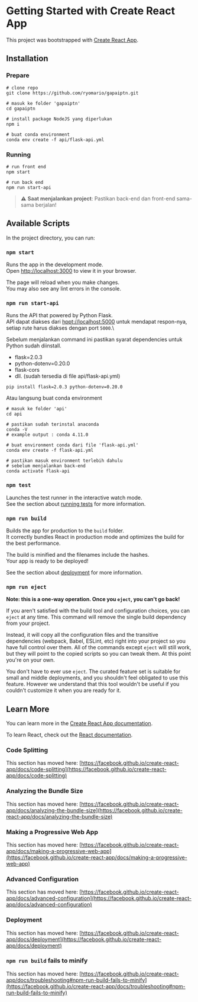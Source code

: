 # Getting Started with Create React App

This project was bootstrapped with [Create React App](https://github.com/facebook/create-react-app).

## Installation

### Prepare

```shell-script
# clone repo
git clone https://github.com/ryomario/gapaiptn.git

# masuk ke folder 'gapaiptn'
cd gapaiptn

# install package NodeJS yang diperlukan
npm i

# buat conda environment
conda env create -f api/flask-api.yml
```

### Running
```shell-script
# run front end
npm start

# run back end
npm run start-api
```

> :warning: **Saat menjalankan project**: Pastikan back-end dan front-end sama-sama berjalan!

## Available Scripts

In the project directory, you can run:

### `npm start`

Runs the app in the development mode.\
Open [http://localhost:3000](http://localhost:3000) to view it in your browser.

The page will reload when you make changes.\
You may also see any lint errors in the console.

### `npm run start-api`

Runs the API that powered by Python Flask.\
API dapat diakses dari [hppt://localhost:5000](http://localhost:5000) untuk mendapat respon-nya, setiap rute harus diakses dengan port `5000`.\

Sebelum menjalankan command ini pastikan syarat dependencies untuk Python sudah diinstall.

- flask=2.0.3
- python-dotenv=0.20.0
- flask-cors
- dll. (sudah tersedia di file api/flask-api.yml)

```
pip install flask=2.0.3 python-dotenv=0.20.0
```
Atau langsung buat conda environment
```shell-script
# masuk ke folder 'api'
cd api

# pastikan sudah terinstal anaconda
conda -V
# example output : conda 4.11.0

# buat environment conda dari file 'flask-api.yml'
conda env create -f flask-api.yml

# pastikan masuk environment terlebih dahulu
# sebelum menjalankan back-end
conda activate flask-api
```

### `npm test`

Launches the test runner in the interactive watch mode.\
See the section about [running tests](https://facebook.github.io/create-react-app/docs/running-tests) for more information.

### `npm run build`

Builds the app for production to the `build` folder.\
It correctly bundles React in production mode and optimizes the build for the best performance.

The build is minified and the filenames include the hashes.\
Your app is ready to be deployed!

See the section about [deployment](https://facebook.github.io/create-react-app/docs/deployment) for more information.

### `npm run eject`

**Note: this is a one-way operation. Once you `eject`, you can't go back!**

If you aren't satisfied with the build tool and configuration choices, you can `eject` at any time. This command will remove the single build dependency from your project.

Instead, it will copy all the configuration files and the transitive dependencies (webpack, Babel, ESLint, etc) right into your project so you have full control over them. All of the commands except `eject` will still work, but they will point to the copied scripts so you can tweak them. At this point you're on your own.

You don't have to ever use `eject`. The curated feature set is suitable for small and middle deployments, and you shouldn't feel obligated to use this feature. However we understand that this tool wouldn't be useful if you couldn't customize it when you are ready for it.

## Learn More

You can learn more in the [Create React App documentation](https://facebook.github.io/create-react-app/docs/getting-started).

To learn React, check out the [React documentation](https://reactjs.org/).

### Code Splitting

This section has moved here: [https://facebook.github.io/create-react-app/docs/code-splitting](https://facebook.github.io/create-react-app/docs/code-splitting)

### Analyzing the Bundle Size

This section has moved here: [https://facebook.github.io/create-react-app/docs/analyzing-the-bundle-size](https://facebook.github.io/create-react-app/docs/analyzing-the-bundle-size)

### Making a Progressive Web App

This section has moved here: [https://facebook.github.io/create-react-app/docs/making-a-progressive-web-app](https://facebook.github.io/create-react-app/docs/making-a-progressive-web-app)

### Advanced Configuration

This section has moved here: [https://facebook.github.io/create-react-app/docs/advanced-configuration](https://facebook.github.io/create-react-app/docs/advanced-configuration)

### Deployment

This section has moved here: [https://facebook.github.io/create-react-app/docs/deployment](https://facebook.github.io/create-react-app/docs/deployment)

### `npm run build` fails to minify

This section has moved here: [https://facebook.github.io/create-react-app/docs/troubleshooting#npm-run-build-fails-to-minify](https://facebook.github.io/create-react-app/docs/troubleshooting#npm-run-build-fails-to-minify)
